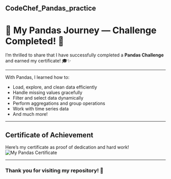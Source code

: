## CodeChef_Pandas_practice
# 🐼 My Pandas Journey — Challenge Completed! 🎉


I’m thrilled to share that I have successfully completed a **Pandas Challenge** and earned my certificate! 🎓✨

---

With Pandas, I learned how to:  
- Load, explore, and clean data efficiently  
- Handle missing values gracefully  
- Filter and select data dynamically  
- Perform aggregations and group operations  
- Work with time series data  
- And much more!

---


## Certificate of Achievement  
Here’s my certificate as proof of dedication and hard work!  
![My Pandas Certificate](./path_to_your_certificate.png)


---

### Thank you for visiting my repository! 🙏  






